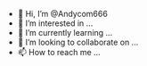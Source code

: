 - 👋 Hi, I’m @Andycom666
- 👀 I’m interested in ...
- 🌱 I’m currently learning ...
- 💞️ I’m looking to collaborate on ...
- 📫 How to reach me ...

<!---
Andycom666/Andycom666 is a ✨ spec2%ial ✨ repository because its `README.md` (this file) appears on your GitHub profile.
You can click the Preview link to take a look at your changes.
---
